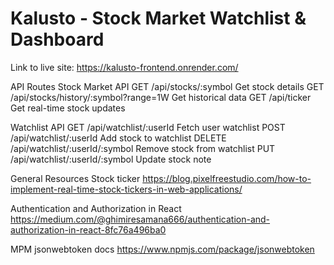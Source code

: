 # Kalusto - Stock Market Watchlist & Dashboard

Link to live site: https://kalusto-frontend.onrender.com/

API Routes
Stock Market API
GET	/api/stocks/:symbol	Get stock details
GET	/api/stocks/history/:symbol?range=1W	Get historical data
GET	/api/ticker	Get real-time stock updates

Watchlist API
GET	/api/watchlist/:userId	Fetch user watchlist
POST	/api/watchlist/:userId	Add stock to watchlist
DELETE	/api/watchlist/:userId/:symbol	Remove stock from watchlist
PUT	/api/watchlist/:userId/:symbol	Update stock note

General Resources
Stock ticker
https://blog.pixelfreestudio.com/how-to-implement-real-time-stock-tickers-in-web-applications/ 

Authentication and Authorization in React
https://medium.com/@ghimiresamana666/authentication-and-authorization-in-react-8fc76a496ba0

MPM jsonwebtoken docs
https://www.npmjs.com/package/jsonwebtoken



